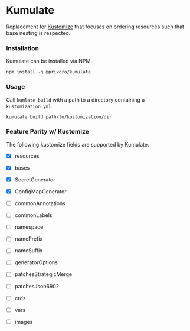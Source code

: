 # Kumulate
Replacement for [Kustomize](https://kustomize.io/) that focuses on ordering resources such that base nesting is respected. 

### Installation
Kumulate can be installed via NPM.
```
npm install -g @privoro/kumulate
```
### Usage
Call `kumlate build` with a path to a directory containing a `kustomization.yml`.
 
```
kumulate build path/to/kustomization/dir
```

### Feature Parity w/ Kustomize
The following kustomize fields are supported by Kumulate. 

- [x] resources
- [x] bases
- [x] SecretGenerator 
- [x] ConfigMapGenerator
- [ ] commonAnnotations
- [ ] commonLabels
- [ ] namespace
- [ ] namePrefix
- [ ] nameSuffix
- [ ] generatorOptions
- [ ] patchesStrategicMerge
- [ ] patchesJson6902
- [ ] crds
- [ ] vars
- [ ] images

